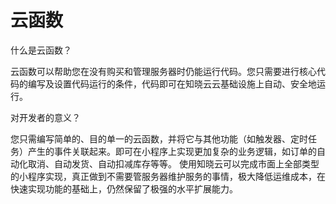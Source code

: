 <!-- ex_nonav -->

# 云函数

什么是云函数？

云函数可以帮助您在没有购买和管理服务器时仍能运行代码。您只需要进行核心代码的编写及设置代码运行的条件，代码即可在知晓云云基础设施上自动、安全地运行。

对开发者的意义？

您只需编写简单的、目的单一的云函数，并将它与其他功能（如触发器、定时任务）产生的事件关联起来。即可在小程序上实现更加复杂的业务逻辑，如订单的自动化取消、自动发货、自动扣减库存等等。
使用知晓云可以完成市面上全部类型的小程序实现，真正做到不需要管服务器维护服务的事情，极大降低运维成本，在快速实现功能的基础上，仍然保留了极强的水平扩展能力。